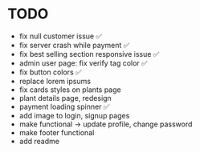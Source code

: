 # TODO

- fix null customer issue ✅
- fix server crash while payment ✅
- fix best selling section responsive issue ✅
- admin user page: fix verify tag color ✅
- fix button colors ✅
- replace lorem ipsums
- fix cards styles on plants page
- plant details page, redesign
- payment loading spinner ✅
- add image to login, signup pages
- make functional -> update profile, change password
- make footer functional
- add readme
